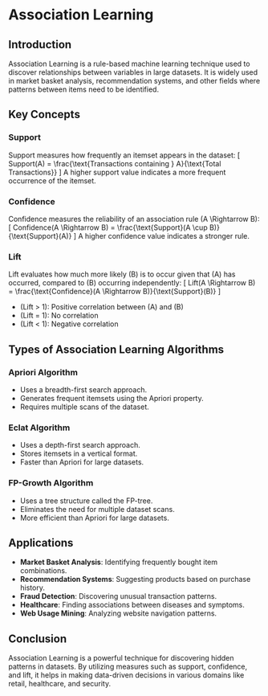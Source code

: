 # Association Learning

## Introduction
Association Learning is a rule-based machine learning technique used to discover relationships between variables in large datasets. It is widely used in market basket analysis, recommendation systems, and other fields where patterns between items need to be identified.

## Key Concepts

### Support
Support measures how frequently an itemset appears in the dataset:
\[
Support(A) = \frac{\text{Transactions containing } A}{\text{Total Transactions}}
\]
A higher support value indicates a more frequent occurrence of the itemset.

### Confidence
Confidence measures the reliability of an association rule \(A \Rightarrow B\):
\[
Confidence(A \Rightarrow B) = \frac{\text{Support}(A \cup B)}{\text{Support}(A)}
\]
A higher confidence value indicates a stronger rule.

### Lift
Lift evaluates how much more likely \(B\) is to occur given that \(A\) has occurred, compared to \(B\) occurring independently:
\[
Lift(A \Rightarrow B) = \frac{\text{Confidence}(A \Rightarrow B)}{\text{Support}(B)}
\]
- \(Lift > 1\): Positive correlation between \(A\) and \(B\)
- \(Lift = 1\): No correlation
- \(Lift < 1\): Negative correlation

## Types of Association Learning Algorithms

### Apriori Algorithm
- Uses a breadth-first search approach.
- Generates frequent itemsets using the Apriori property.
- Requires multiple scans of the dataset.

### Eclat Algorithm
- Uses a depth-first search approach.
- Stores itemsets in a vertical format.
- Faster than Apriori for large datasets.

### FP-Growth Algorithm
- Uses a tree structure called the FP-tree.
- Eliminates the need for multiple dataset scans.
- More efficient than Apriori for large datasets.

## Applications
- **Market Basket Analysis**: Identifying frequently bought item combinations.
- **Recommendation Systems**: Suggesting products based on purchase history.
- **Fraud Detection**: Discovering unusual transaction patterns.
- **Healthcare**: Finding associations between diseases and symptoms.
- **Web Usage Mining**: Analyzing website navigation patterns.

## Conclusion
Association Learning is a powerful technique for discovering hidden patterns in datasets. By utilizing measures such as support, confidence, and lift, it helps in making data-driven decisions in various domains like retail, healthcare, and security.